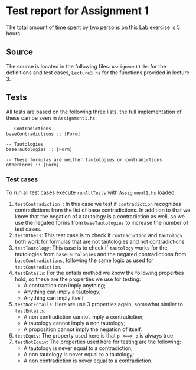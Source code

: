 # Test report for Assignment 1

The total amount of time spent by two persons on this Lab exercise is 5 hours.

## Source
The source is located in the following files: `Assignment1.hs` for the definitions and test cases, `Lecture3.hs` for the functions provided in lecture 3.

## Tests
All tests are based on the following three lists, the full implementation of these can be seen in `Assignment1.hs`:
```
-- Contradictions
baseContradictions :: [Form]

-- Tautologies
baseTautologies :: [Form]

-- These formulas are neither tautologies or contradictions
otherForms :: [Form]
```

### Test cases
To run all test cases execute `runAllTests` with `Assignment1.hs` loaded.

1. `testContradiction `: In this case we test if `contradiction` recognizes contradictions from the list of base contradictions. In addition to that we know that the negation of a tautology is a contradiction as well, so we use the negated forms from `baseTautologies` to increase the number of test cases.
2. `testOthers`: This test case is to check if `contradiction` and `tautology` both work for formulas that are not tautologies and not contradictions.
3. `testTautology`: This case is to check if `tautology` works for the tautologies from `baseTautologies` and the negated contradictions from `baseContradictions`, following the same logic as used for `testContradiction`.
4. `testEntails`: For the entails method we know the following properties hold, so these are the properties we use for testing:
   - A contraction can imply anything;
   - Anything can imply a tautology;
   - Anything can imply itself.
5. `testNotEntails`: Here we use 3 properties again, somewhat similar to `testEntails`:
   - A non contradiction cannot imply a contradiction;
   - A tautology cannot imply a non tautology;
   - A proposition cannot imply the negation of itself.
6. `testEquiv`: The property used here is that `p <==> p` is always true.
7. `testNotEquiv`: The properties used here for testing are the following:
   - A tautology is never equal to a contradiction;
   - A non tautology is never equal to a tautology;
   - A non contradiction is never equal to a contradiction.
